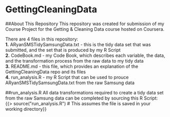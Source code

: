 GettingCleaningData
===================

##About This Repository
This repository was created for submission of my Course Project for the Getting &amp; Cleaning Data course hosted on Coursera.

There are 4 files in this repository:  
**1.** ARyanSMSTidySamsungData.txt - this is the tidy data set that was submitted, and the set that is produced by my R Script  
**2.** CodeBook.md - my Code Book, which describes each variable, the data, and the transformation process from the raw data to my tidy data  
**3.** README.md - this file, which provides an explanation of the GettingCleaningData repo and its files  
**4.** run_analysis.R - my R Script that can be used to prouce ARyanSMSTidySamsungData.txt from the raw Samsung data  

##run_analysis.R
All data transformations required to create a tidy data set from the raw Samsung data can be completed by sourcing this R Script:  
{{> source("run_analysis.R") # This assumes the file is saved in your working directory}}